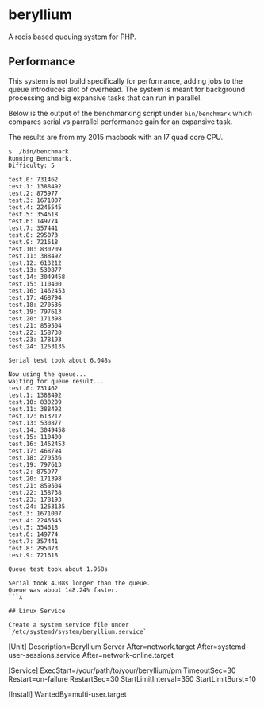 # beryllium

A redis based queuing system for PHP.

## Performance

This system is not build specifically for performance, adding jobs to the queue introduces alot of overhead. The system is meant for background processing and big expansive tasks that can run in parallel. 

Below is the output of the benchmarking script under `bin/benchmark` which compares serial vs parrallel performance gain for an expansive task. 

The results are from my 2015 macbook with an I7 quad core CPU.

```
$ ./bin/benchmark
Running Benchmark.
Difficulty: 5

test.0: 731462
test.1: 1388492
test.2: 875977
test.3: 1671007
test.4: 2246545
test.5: 354618
test.6: 149774
test.7: 357441
test.8: 295073
test.9: 721618
test.10: 830209
test.11: 388492
test.12: 613212
test.13: 530877
test.14: 3049458
test.15: 110400
test.16: 1462453
test.17: 468794
test.18: 270536
test.19: 797613
test.20: 171398
test.21: 859504
test.22: 158738
test.23: 178193
test.24: 1263135

Serial test took about 6.048s

Now using the queue...
waiting for queue result...
test.0: 731462
test.1: 1388492
test.10: 830209
test.11: 388492
test.12: 613212
test.13: 530877
test.14: 3049458
test.15: 110400
test.16: 1462453
test.17: 468794
test.18: 270536
test.19: 797613
test.2: 875977
test.20: 171398
test.21: 859504
test.22: 158738
test.23: 178193
test.24: 1263135
test.3: 1671007
test.4: 2246545
test.5: 354618
test.6: 149774
test.7: 357441
test.8: 295073
test.9: 721618

Queue test took about 1.968s

Serial took 4.08s longer than the queue.
Queue was about 148.24% faster.
```x

## Linux Service

Create a system service file under `/etc/systemd/system/beryllium.service`

```
[Unit]
Description=Beryllium Server
After=network.target
After=systemd-user-sessions.service
After=network-online.target

[Service]
ExecStart=/your/path/to/your/beryllium/pm
TimeoutSec=30
Restart=on-failure
RestartSec=30
StartLimitInterval=350
StartLimitBurst=10

[Install]
WantedBy=multi-user.target
```

